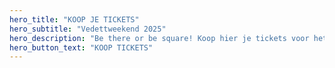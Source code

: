 ```yaml
---
hero_title: "KOOP JE TICKETS"
hero_subtitle: "Vedettweekend 2025"
hero_description: "Be there or be square! Koop hier je tickets voor het grootste feest van het jaar."
hero_button_text: "KOOP TICKETS"
---
```

